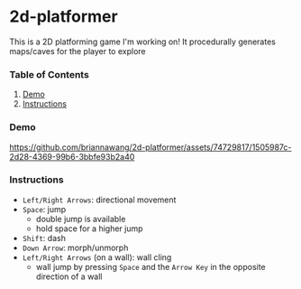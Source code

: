 # 2d-platformer

This is a 2D platforming game I'm working on!
It procedurally generates maps/caves for the player to explore

### Table of Contents ###
1. [Demo](#demo)
2. [Instructions](#instructions)

### Demo <a name="demo"></a>
https://github.com/briannawang/2d-platformer/assets/74729817/1505987c-2d28-4369-99b6-3bbfe93b2a40

### Instructions <a name="instructions"></a>
* `Left/Right Arrows`: directional movement
* `Space`: jump
  * double jump is available
  * hold space for a higher jump
* `Shift`: dash
* `Down Arrow`: morph/unmorph
* `Left/Right Arrows` (on a wall): wall cling
  * wall jump by pressing `Space` and the `Arrow Key` in the opposite direction of a wall 
